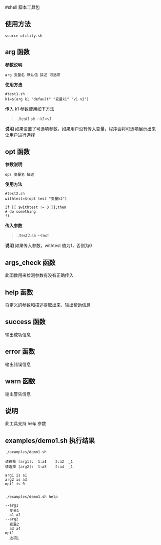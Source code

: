 #shell 脚本工具包
## 使用方法
```
source utility.sh
```
## arg 函数

**参数说明**
```
arg 变量名 默认值 描述 可选项
```

**使用方法**
```
#test1.sh
k1=$(arg k1 "default" "变量k1" "v1 v2")
```

传入 k1 参数使用如下方法
> ./test1.sh --k1=v1

**说明**
如果设置了可选项参数，如果用户没有传入变量，程序会将可选项展示出来让用户进行选择

## opt 函数

**参数说明**
```
ops 变量名 描述
```

**使用方法**
```
#test2.sh
withtest=$(opt test "变量k2")

if [[ $withtest != 0 ]];then
# do something
fi
```

**传入参数**
> ./test2.sh --test

**说明**
如果传入参数，withtest 值为1，否则为0

## args_check 函数
此函数用来检测参数有没有正确传入

## help  函数
将定义的参数和描述提取出来，输出帮助信息

## success 函数 
输出成功信息

## error 函数
输出错误信息

## warn 函数
输出警告信息

## 说明
此工具支持 help 参数

## examples/demo1.sh 执行结果

```
./examples/demo1.sh 

请选择 [arg1]:  1:a1    2:a2  _1
请选择 [arg2]:  1:a3    2:a4  _1

arg1 is a1
arg2 is a3
opt1 is 0


./examples/demo1.sh help

--arg1
  变量1
  a1 a2
--arg2
  变量2
  a3 a4
opt1
  选项1
```

